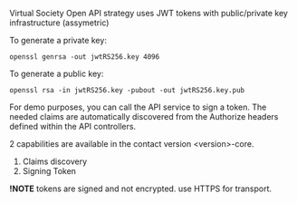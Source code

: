 ﻿

Virtual Society Open API strategy uses JWT tokens with public/private key infrastructure (assymetric)

To generate a private key:

```
openssl genrsa -out jwtRS256.key 4096
```

To generate a public key:

```
openssl rsa -in jwtRS256.key -pubout -out jwtRS256.key.pub
```

For demo purposes, you can call the API service to sign a token. The needed claims are 
automatically discovered from the Authorize headers defined within the API controllers.

2 capabilities are available in the contact version \<version>\-core.

1. Claims discovery
2. Signing Token

**!NOTE** tokens are signed and not encrypted. use HTTPS for transport.



